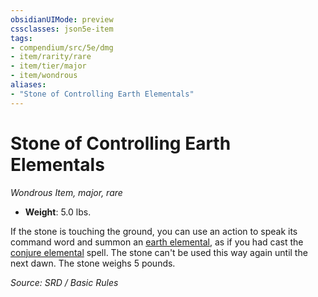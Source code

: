 ```yaml
---
obsidianUIMode: preview
cssclasses: json5e-item
tags:
- compendium/src/5e/dmg
- item/rarity/rare
- item/tier/major
- item/wondrous
aliases: 
- "Stone of Controlling Earth Elementals"
---
```

# Stone of Controlling Earth Elementals
*Wondrous Item, major, rare*  

- **Weight**: 5.0 lbs.

If the stone is touching the ground, you can use an action to speak its command word and summon an [earth elemental](earth-elemental.md), as if you had cast the [conjure elemental](conjure-elemental.md) spell. The stone can't be used this way again until the next dawn. The stone weighs 5 pounds.

*Source: SRD / Basic Rules*